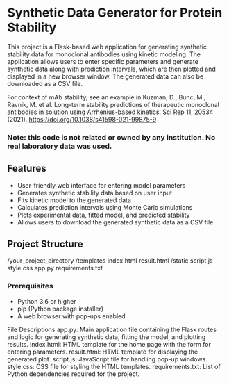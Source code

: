 # Synthetic Data Generator for Protein Stability

This project is a Flask-based web application for generating synthetic stability data for monoclonal antibodies using kinetic modeling. The application allows users to enter specific parameters and generate synthetic data along with prediction intervals, which are then plotted and displayed in a new browser window. The generated data can also be downloaded as a CSV file.

For context of mAb stability, see an example in Kuzman, D., Bunc, M., Ravnik, M. et al. Long-term stability predictions of therapeutic monoclonal antibodies in solution using Arrhenius-based kinetics. Sci Rep 11, 20534 (2021). https://doi.org/10.1038/s41598-021-99875-9

### Note: this code is not related or owned by any institution. No real laboratory data was used.  

## Features

- User-friendly web interface for entering model parameters
- Generates synthetic stability data based on user input
- Fits kinetic model to the generated data
- Calculates prediction intervals using Monte Carlo simulations
- Plots experimental data, fitted model, and predicted stability
- Allows users to download the generated synthetic data as a CSV file

## Project Structure

/your_project_directory
/templates
index.html
result.html
/static
script.js
style.css
app.py
requirements.txt

### Prerequisites

- Python 3.6 or higher
- pip (Python package installer)
- A web browser with pop-ups enabled

File Descriptions
app.py: Main application file containing the Flask routes and logic for generating synthetic data, fitting the model, and plotting results.
index.html: HTML template for the home page with the form for entering parameters.
result.html: HTML template for displaying the generated plot.
script.js: JavaScript file for handling pop-up windows.
style.css: CSS file for styling the HTML templates.
requirements.txt: List of Python dependencies required for the project.
